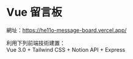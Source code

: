 # Vue 留言板
網址：https://he11o-message-board.vercel.app/

利用下列前端技術建置：<br>
Vue 3.0 + Tailwind CSS + Notion API + Express
